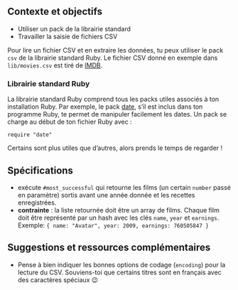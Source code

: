 ## Contexte et objectifs

-   Utiliser un pack de la librairie standard
-   Travailler la saisie de fichiers CSV

Pour lire un fichier CSV et en extraire les données, tu peux utiliser le
pack `csv` de la librairie standard Ruby. Le fichier CSV donné en
exemple dans `lib/movies.csv` est tiré de
[IMDB](http://www.imdb.com/boxoffice/alltimegross).

### Librairie standard Ruby

La librairie standard Ruby comprend tous les packs utiles associés à ton
installation Ruby. Par exemple, le pack
[date](http://www.ruby-doc.org/stdlib-2.2.0/libdoc/date/rdoc/Date.html),
s’il est inclus dans ton programme Ruby, te permet de manipuler
facilement les dates. Un pack se charge au début de ton fichier Ruby
avec :

``` {.ruby}
require "date"
```

Certains sont plus utiles que d’autres, alors prends le temps de
regarder !

## Spécifications

-   exécute `#most_successful` qui retourne les films (un certain
    `number` passé en paramètre) sortis avant une année donnée et les
    recettes enregistrées.
-   **contrainte** : la liste retournée doit être un array de films.
    Chaque film doit être représenté par un hash avec les clés `name`,
    `year` et `earnings`. Exemple:
    `{ name: "Avatar", year: 2009, earnings: 760505847 }`

## Suggestions et ressources complémentaires

-   Pense à bien indiquer les bonnes options de codage (`encoding`) pour
    la lecture du CSV. Souviens-toi que certains titres sont en français
    avec des caractères spéciaux 😉

